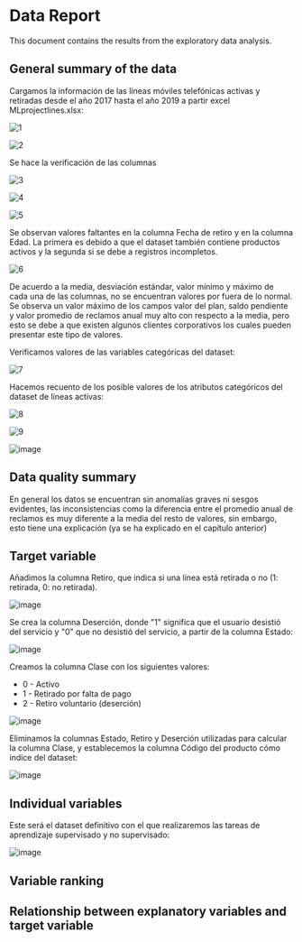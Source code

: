 # Data Report

This document contains the results from the exploratory data analysis.

## General summary of the data 

Cargamos la información de las líneas móviles telefónicas activas y retiradas desde el año 2017 hasta el año 2019 a partir excel MLprojectlines.xlsx:

![1](https://user-images.githubusercontent.com/66392216/171025376-1555b59f-97da-4a49-9b4c-00d1182970b9.JPG)

![2](https://user-images.githubusercontent.com/66392216/171025523-68ad5aa9-3846-419e-918f-0d68d5908bec.JPG)

Se hace la verificación de las columnas 

![3](https://user-images.githubusercontent.com/66392216/171025833-6eaba477-58c7-4946-81de-56504aa78d7b.JPG)

![4](https://user-images.githubusercontent.com/66392216/171026323-c38faba0-ea0c-4a81-95e4-c341a54953ba.JPG)

![5](https://user-images.githubusercontent.com/66392216/171026501-0c24a0bb-d976-48f0-bba2-7e76e1d977df.JPG)

Se observan valores faltantes en la columna Fecha de retiro y en la columna Edad. La primera es debido a que el dataset también contiene productos activos y la segunda si se debe a registros incompletos.

![6](https://user-images.githubusercontent.com/66392216/171026689-31bc6edb-046d-4997-8573-1e9006217384.JPG)

De acuerdo a la media, desviación estándar, valor mínimo y máximo de cada una de las columnas, no se encuentran valores por fuera de lo normal. Se observa un valor máximo de los campos valor del plan, saldo pendiente y valor promedio de reclamos anual muy alto con respecto a la media, pero esto se debe a que existen algunos clientes corporativos los cuales pueden presentar este tipo de valores.

Verificamos valores de las variables categóricas del dataset:

![7](https://user-images.githubusercontent.com/66392216/171026873-92c750f9-8a9d-4ffb-b7e9-02ace93d3294.JPG)


Hacemos recuento de los posible valores de los atributos categóricos del dataset de líneas activas:

![8](https://user-images.githubusercontent.com/66392216/171027079-9e3a2dc6-1c57-4ace-a404-b2b26ecbabd9.JPG)

![9](https://user-images.githubusercontent.com/66392216/171027183-251d9266-5e72-42d6-bada-4496afa89a80.JPG)

![image](https://user-images.githubusercontent.com/66392216/171027253-93280659-e04f-4f04-a045-a1f0a4c400c4.png)

## Data quality summary

En general los datos se encuentran sin anomalías graves ni sesgos evidentes, las inconsistencias como la diferencia entre el promedio anual de reclamos es muy diferente a la media del resto de valores, sin  embargo, esto tiene una explicación (ya se ha explicado en el capítulo anterior)

## Target variable

Añadimos la columna Retiro, que indica si una línea está retirada o no (1: retirada, 0: no retirada).

![image](https://user-images.githubusercontent.com/66392216/171029311-1930731a-61fd-4280-9972-3870564b6515.png)

Se crea la columna Deserción, donde "1" significa que el usuario desistió del servicio y "0" que no desistió del servicio, a partir de la columna Estado:

![image](https://user-images.githubusercontent.com/66392216/171030653-8aec5f0b-8fb4-42e9-81e4-552902db19c6.png)

Creamos la columna Clase con los siguientes valores:

* 0 - Activo
* 1 - Retirado por falta de pago
* 2 - Retiro voluntario (deserción)

![image](https://user-images.githubusercontent.com/66392216/171030736-4e9d02cf-f8de-40e3-8fa1-fdfb5aea705a.png)

Eliminamos la columnas Estado, Retiro y Deserción utilizadas para calcular la columna Clase, y  establecemos la columna Código del producto cómo indice del dataset:

![image](https://user-images.githubusercontent.com/66392216/171030823-b5fcf5a5-13c8-4853-9424-5d5009cae7d5.png)


## Individual variables

Este será el dataset definitivo con el que realizaremos las tareas de aprendizaje supervisado y no supervisado:

![image](https://user-images.githubusercontent.com/66392216/171030990-b3680786-610d-4510-87fb-14ce8572a6ee.png)


## Variable ranking



## Relationship between explanatory variables and target variable

